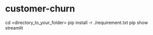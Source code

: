 # customer-churn

cd <directory_to_your_folder>
pip install -r ./requirement.txt
pip show streamlit

